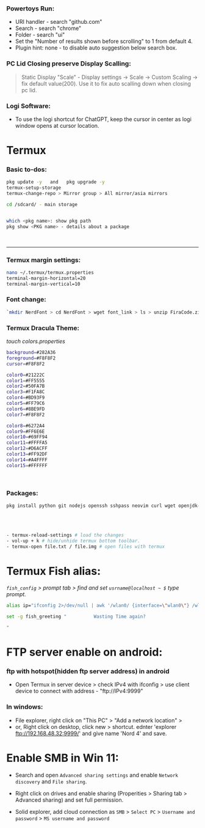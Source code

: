 
### Powertoys Run:

- URI handler - search "github.com"
- Search - search "chrome"
- Folder - search "ui"
- Set the "Number of results shown before scrolling" to 1 from default 4.
- Plugin hint: none - to disable auto suggestion below search box.

### PC Lid Closing preserve Display Scalling:
> Static Display "Scale" - Display settings -> Scale -> Custom Scaling -> fix default value(200). Use it to fix auto scalling down when closing pc lid.

### Logi Software:
- To use the logi shortcut for ChatGPT, keep the cursor in center as logi window opens at cursor location.


<!-- ============================================================= -->




# Termux

### Basic to-dos:

```bash
pkg update -y   and   pkg upgrade -y
termux-setup-storage
termux-change-repo > Mirror group > All mirror/asia mirrors

cd /sdcard/ - main storage


which <pkg name>: show pkg path
pkg show <PKG name> - details about a package
```
  
<br> <hr>

### Termux margin settings:

```bash
nano ~/.termux/termux.properties
terminal-margin-horizontal=20
terminal-margin-vertical=10
```

### Font change:

```bash
`mkdir NerdFont > cd NerdFont > wget font_link > ls > unzip FiraCode.zip > rename `mv font.ttf ~/.termux`
```

### Termux Dracula Theme:

_touch colors.properties_
```bash
background=#282A36
foreground=#F8F8F2
cursor=#F8F8F2

color0=#21222C
color1=#FF5555
color2=#50FA7B
color3=#F1FA8C
color4=#BD93F9
color5=#FF79C6
color6=#8BE9FD
color7=#F8F8F2

color8=#6272A4
color9=#FF6E6E
color10=#69FF94
color11=#FFFFA5
color12=#D6ACFF
color13=#FF92DF
color14=#A4FFFF
color15=#FFFFFF
```

<br>

### Packages:

```bash
pkg install python git nodejs openssh sshpass neovim curl wget openjdk-17 which fish -y
```

<br>  <br>

```bash
- termux-reload-settings # load the changes
- vol-up + k # hide/unhide termux bottom toolbar.
- termux-open file.txt / file.img # open files with termux
```

# Termux Fish alias:

_`fish_config` > prompt tab > find and set `usrname@localhost ~ $` type prompt._

```bash
alias ip="ifconfig 2>/dev/null | awk '/wlan0/ {interface=\"wlan0\"} /wlan1/ {interface=\"wlan1\"} /inet / && \$2 !~ /127.0.0.1/ {print interface \": \" \$2}'"

set -g fish_greeting "          Wasting Time again?

"
```

# FTP server enable on android:

### ftp with hotspot(hidden ftp server address) in android

- Open Termux in server device > check IPv4 with ifconfig > use client device to connect with address - "ftp://IPv4:9999"

### In windows:
- File explorer, right click on "This PC" > "Add a network location" > 
- or, Right click on desktop, click new > shortcut. ednter 'explorer ftp://192.168.48.32:9999/' and give name 'Nord 4' and save.

# Enable SMB in Win 11:
- Search and open `Advanced sharing settings` and enable `Network discovery` and `File sharing`.
- Right click on drives and enable sharing (Properities > Sharing tab > Advanced sharing) and set full permission.

- Solid explorer, add cloud connection as `SMB` > `Select PC` > `Username and password` > `MS username and password`